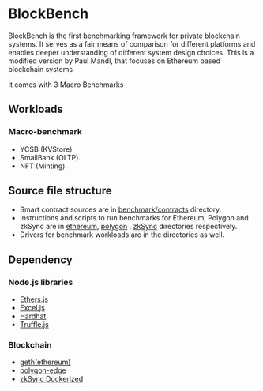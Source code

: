 # BlockBench

BlockBench is the first benchmarking framework for private blockchain systems.
It serves as a fair means of comparison for different platforms and enables deeper understanding
of different system design choices. This is a modified version by Paul Mandl, that focuses on Ethereum based blockchain systems

It comes with 3 Macro Benchmarks 

## Workloads 

### Macro-benchmark

* YCSB (KVStore).
* SmallBank (OLTP).
* NFT (Minting).

## Source file structure

+ Smart contract sources are in [benchmark/contracts](benchmark/contracts) directory.
+ Instructions and scripts to run benchmarks for Ethereum, Polygon and zkSync are in [ethereum](benchmark/ethereum),
[polygon](benchmark/polygon) , [zkSync](benchmark/zk) directories respectively.
+ Drivers for benchmark workloads are in the directories as well.

## Dependency

### Node.js libraries
* [Ethers.js](https://github.com/ethereum/web3.js/)
* [Excel.js](https://github.com/ethereum/web3.js/)
* [Hardhat](https://www.npmjs.com/package/zipfian)
* [Truffle.js](https://www.npmjs.com/package/bignumber.js)

### Blockchain 
* [geth(ethereum)](https://github.com/ethereum/go-ethereum/wiki/Installation-Instructions-for-Ubuntu)
* [polygon-edge](https://github.com/0xPolygon/polygon-edge.git)
* [zkSync Dockerized](https://github.com/matter-labs/local-setup.git)
